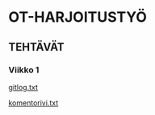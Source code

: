 # OT-HARJOITUSTYÖ

## TEHTÄVÄT

### Viikko 1

[gitlog.txt](https://github.com/Vilivanh/ot-harjoitustyo/blob/master/laskarit/viikko1/gitlog.txt)

[komentorivi.txt](https://github.com/Vilivanh/ot-harjoitustyo/blob/master/laskarit/viikko1/komentorivi.txt)

